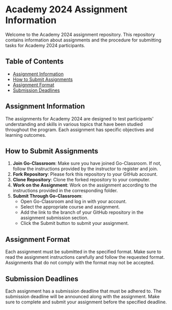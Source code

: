 # Academy 2024 Assignment Information

Welcome to the Academy 2024 assignment repository. This repository contains information about assignments and the procedure for submitting tasks for Academy 2024 participants.

## Table of Contents
- [Assignment Information](#assignment-information)
- [How to Submit Assignments](#how-to-submit-assignments)
- [Assignment Format](#assignment-format)
- [Submission Deadlines](#submission-deadlines)

## Assignment Information
The assignments for Academy 2024 are designed to test participants' understanding and skills in various topics that have been studied throughout the program. Each assignment has specific objectives and learning outcomes.

## How to Submit Assignments
1. **Join Go-Classroom**: Make sure you have joined Go-Classroom. If not, follow the instructions provided by the instructor to register and join.
2. **Fork Repository**: Please fork this repository to your GitHub account.
3. **Clone Repository**: Clone the forked repository to your computer.
4. **Work on the Assignment**: Work on the assignment according to the instructions provided in the corresponding folder.
5. **Submit Through Go-Classroom**:
    - Open Go-Classroom and log in with your account.
    - Select the appropriate course and assignment.
    - Add the link to the branch of your GitHub repository in the assignment submission section.
    - Click the Submit button to submit your assignment.

## Assignment Format
Each assignment must be submitted in the specified format. Make sure to read the assignment instructions carefully and follow the requested format. Assignments that do not comply with the format may not be accepted.

## Submission Deadlines
Each assignment has a submission deadline that must be adhered to. The submission deadline will be announced along with the assignment. Make sure to complete and submit your assignment before the specified deadline.